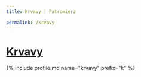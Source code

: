```yaml
---
title: Krvavy | Patromierz

permalink: /krvavy
---
```


# [Krvavy](https://patronite.pl/krvavy)

{% include profile.md name="krvavy" prefix="k" %}

